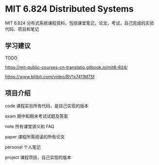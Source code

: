 # MIT 6.824 Distributed Systems

MIT 6.824 分布式系统课程资料，包括课堂笔记，论文，考试，自己完成的实验代码、项目和笔记

## 学习建议

TODO

https://mit-public-courses-cn-translatio.gitbook.io/mit6-824/

https://www.bilibili.com/video/BV1x7411M7Sf

## 项目介绍

code 课程实验所有代码，是自己实现的版本

exam 期中和期末考试试题及答案

note 所有课堂讲义和 FAQ

paper 课程所需阅读的所有论文

personal 个人笔记

project 课程项目，自己实现的版本